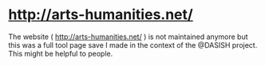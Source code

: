 # http://arts-humanities.net/

The website ( http://arts-humanities.net/ ) is not maintained anymore but this was a full tool page save I made in the context of the @DASISH project. This might be helpful to people.
